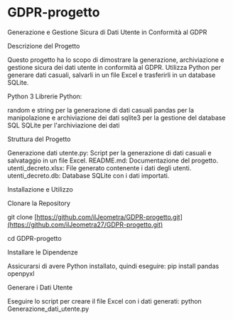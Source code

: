 # GDPR-progetto
Generazione e Gestione Sicura di Dati Utente in Conformità al GDPR

Descrizione del Progetto

Questo progetto ha lo scopo di dimostrare la generazione, archiviazione e gestione sicura dei dati utente in conformità al GDPR.
Utilizza Python per generare dati casuali, salvarli in un file Excel e trasferirli in un database SQLite.

Python 3
Librerie Python:

random e string per la generazione di dati casuali
pandas per la manipolazione e archiviazione dei dati
sqlite3 per la gestione del database SQL
SQLite per l'archiviazione dei dati

Struttura del Progetto

Generazione dati utente.py: Script per la generazione di dati casuali e salvataggio in un file Excel.
README.md: Documentazione del progetto.
utenti_decreto.xlsx: File generato contenente i dati degli utenti.
utenti_decreto.db: Database SQLite con i dati importati.

Installazione e Utilizzo

Clonare la Repository

git clone [https://github.com/ilJeometra/GDPR-progetto.git](https://github.com/ilJeometra27/GDPR-progetto.git)

cd GDPR-progetto

Installare le Dipendenze

Assicurarsi di avere Python installato, quindi eseguire:
pip install pandas openpyxl

Generare i Dati Utente

Eseguire lo script per creare il file Excel con i dati generati:
python Generazione_dati_utente.py
